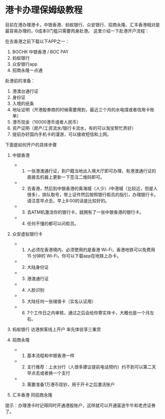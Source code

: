 # 港卡办理保姆级教程

目前在港办理港卡，中银香港、蚂蚁银行、众安银行、招商永隆、汇丰香港相对是最容易办理的，0成本0门槛只需要肉身赴港。
这里介绍一下赴港开户流程：

在去香港之前下载以下APP之一：

1. BOCHK 中银香港 / BOC PAY
2. 蚂蚁银行
3. 众安银行app
4. 招商永隆一点通

赴港前的准备：

1. 港澳台通行证
2. 身份证
3. 入境的纸条
4. 地址证明（开港股券商的时候需要用到，最近三个月的水电煤或者信用卡账单）
5. 港币现金（10000港币或者人民币）
6. 资产证明（房产/工资流水/银行卡流水，有的可以淘宝帮忙弄好）
7. 提前办好国内手机卡的漫游，可以接收短信和上网。

下面是如何开户的具体步骤

1. 中银香港
   * 1. 一张港澳通行证，到户籍当地出入境大厅即可办理，有港澳通行证的直接去机器上更新一下签注二维码即可。
   * 2. 去香港，然后到中银香港的奥海城（人少）/中港城（比较近，但是人很多），排队取号，带上证件然后按照银行柜员的指引，办理银行卡。请注意早点去，早上8:00的话是比较好的。
   * 3. 去ATM机激活你的银行卡，就拥有了一张中银香港的银行卡。
   * 4. 任何不懂的都可以问柜员。

2. 众安虚拟银行卡
   * 1. 人必须在香港境内、必须使用的是香港 Wi-Fi，香港地铁可以免费用 15 分钟的 Wi-Fi，你可以下载app在地铁上办卡。
   * 2. 大陆身份证
   * 3. 港澳通行证
   * 4. 人脸识别
   * 5. 大陆任何一张储值卡（实名认证用）
   * 6. 7个工作日之内审核，通过之后会给你寄实体卡，大概也是一个月左右。

3. 蚂蚁银行
    访港旅客线上开户 率先体验享三重赏

4. 招商永隆
   * 1. 基本流程和中银香港一样
   * 2. 支行推荐：上水分行（人很多建议提前电话预约）约不到可以第二天早点去或者换一个支行
   * 3. 需要准备1万港币现钞，用于开卡之后激活账户

5. 汇丰香港
    同招商永隆

提示：办理港卡时记得同时开通港股账户，这样就可以开通富途牛牛和老虎证券了。
